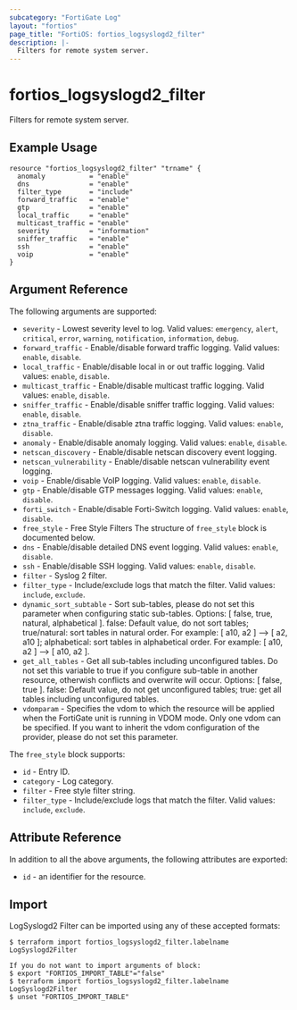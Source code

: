```yaml
---
subcategory: "FortiGate Log"
layout: "fortios"
page_title: "FortiOS: fortios_logsyslogd2_filter"
description: |-
  Filters for remote system server.
---
```


# fortios_logsyslogd2_filter
Filters for remote system server.

## Example Usage

```hcl
resource "fortios_logsyslogd2_filter" "trname" {
  anomaly           = "enable"
  dns               = "enable"
  filter_type       = "include"
  forward_traffic   = "enable"
  gtp               = "enable"
  local_traffic     = "enable"
  multicast_traffic = "enable"
  severity          = "information"
  sniffer_traffic   = "enable"
  ssh               = "enable"
  voip              = "enable"
}
```

## Argument Reference

The following arguments are supported:

* `severity` - Lowest severity level to log. Valid values: `emergency`, `alert`, `critical`, `error`, `warning`, `notification`, `information`, `debug`.
* `forward_traffic` - Enable/disable forward traffic logging. Valid values: `enable`, `disable`.
* `local_traffic` - Enable/disable local in or out traffic logging. Valid values: `enable`, `disable`.
* `multicast_traffic` - Enable/disable multicast traffic logging. Valid values: `enable`, `disable`.
* `sniffer_traffic` - Enable/disable sniffer traffic logging. Valid values: `enable`, `disable`.
* `ztna_traffic` - Enable/disable ztna traffic logging. Valid values: `enable`, `disable`.
* `anomaly` - Enable/disable anomaly logging. Valid values: `enable`, `disable`.
* `netscan_discovery` - Enable/disable netscan discovery event logging.
* `netscan_vulnerability` - Enable/disable netscan vulnerability event logging.
* `voip` - Enable/disable VoIP logging. Valid values: `enable`, `disable`.
* `gtp` - Enable/disable GTP messages logging. Valid values: `enable`, `disable`.
* `forti_switch` - Enable/disable Forti-Switch logging. Valid values: `enable`, `disable`.
* `free_style` - Free Style Filters The structure of `free_style` block is documented below.
* `dns` - Enable/disable detailed DNS event logging. Valid values: `enable`, `disable`.
* `ssh` - Enable/disable SSH logging. Valid values: `enable`, `disable`.
* `filter` - Syslog 2 filter.
* `filter_type` - Include/exclude logs that match the filter. Valid values: `include`, `exclude`.
* `dynamic_sort_subtable` - Sort sub-tables, please do not set this parameter when configuring static sub-tables. Options: [ false, true, natural, alphabetical ]. false: Default value, do not sort tables; true/natural: sort tables in natural order. For example: [ a10, a2 ] --> [ a2, a10 ]; alphabetical: sort tables in alphabetical order. For example: [ a10, a2 ] --> [ a10, a2 ].
* `get_all_tables` - Get all sub-tables including unconfigured tables. Do not set this variable to true if you configure sub-table in another resource, otherwish conflicts and overwrite will occur. Options: [ false, true ]. false: Default value, do not get unconfigured tables; true: get all tables including unconfigured tables. 
* `vdomparam` - Specifies the vdom to which the resource will be applied when the FortiGate unit is running in VDOM mode. Only one vdom can be specified. If you want to inherit the vdom configuration of the provider, please do not set this parameter.

The `free_style` block supports:

* `id` - Entry ID.
* `category` - Log category.
* `filter` - Free style filter string.
* `filter_type` - Include/exclude logs that match the filter. Valid values: `include`, `exclude`.


## Attribute Reference

In addition to all the above arguments, the following attributes are exported:
* `id` - an identifier for the resource.

## Import

LogSyslogd2 Filter can be imported using any of these accepted formats:
```
$ terraform import fortios_logsyslogd2_filter.labelname LogSyslogd2Filter

If you do not want to import arguments of block:
$ export "FORTIOS_IMPORT_TABLE"="false"
$ terraform import fortios_logsyslogd2_filter.labelname LogSyslogd2Filter
$ unset "FORTIOS_IMPORT_TABLE"
```
